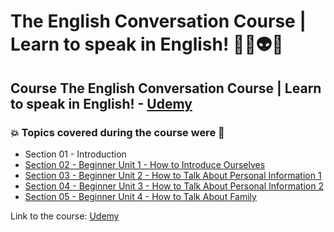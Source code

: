 # The English Conversation Course | Learn to speak in English! 👨‍💻👽🤯
## Course The English Conversation Course | Learn to speak in English! - [Udemy](https://www.udemy.com/course/the-english-conversation-course/)
### 💥 Topics covered during the course were 🚀
- Section 01 - Introduction
- [Section 02 - Beginner Unit 1 - How to Introduce Ourselves](https://github.com/romulovieira777/The_English_Conversation_Course_Learn_to_Speak_in_English/tree/master/Section_02_Beginner_Unit_1_How_to_Introduce_Ourselves)
- [Section 03 - Beginner Unit 2 - How to Talk About Personal Information 1](https://github.com/romulovieira777/The_English_Conversation_Course_Learn_to_Speak_in_English/tree/master/Section_03_Beginner_Unit_2_How_to_Talk_About_Personal_Information_1)
- [Section 04 - Beginner Unit 3 - How to Talk About Personal Information 2](https://github.com/romulovieira777/The_English_Conversation_Course_Learn_to_Speak_in_English/tree/master/Section_04_Beginner_Unit_3_How_to_Talk_About_Personal_Information_2)
- [Section 05 - Beginner Unit 4 - How to Talk About Family]()

Link to the course: [Udemy](https://www.udemy.com/course/the-english-conversation-course/)

